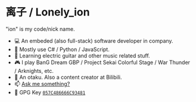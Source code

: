 # 离子 / Lonely_ion

"ion" is my code/nick name.

+ 💻 An embeded (also full-stack) software developer in company.
+ 🧩 Mostly use C# / Python / JavaScript.
+ 🎸 Learning electric guitar and other music related stuff.
+ 🎮 I play BanG Dream GBP / Project Sekai Colorful Stage / War Thunder / Arknights, etc.
+ 🏡 An otaku. Also a content creator at Bilibili.
+ 📫 [Ask me something?](mailto:lonelyion@outlook.com)
+ 🔑 GPG Key [`057C486666C93481`](https://keybase.io/lonely_ion/pgp_keys.asc)
